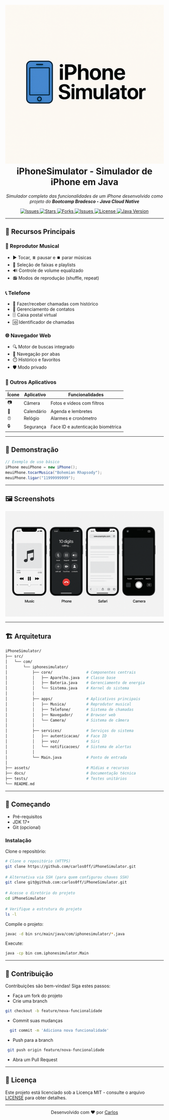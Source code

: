 <h1 align="center">
  <img src="./assets/images/logo.png"  alt="iPhone Logo"/> 
  <br/>
  iPhoneSimulator - Simulador de iPhone em Java
</h1>

<p align="center">
  <em>Simulador completo das funcionalidades de um iPhone desenvolvido como projeto do <strong>Bootcamp Bradesco - Java Cloud Native</strong></em>
</p>

<p align="center">
  <a href="https://github.com/carlos0ff/iPhoneSimulator/issues">
  <img src="https://img.shields.io/github/issues/carlos0ff/iPhoneSimulator?style=for-the-badge&color=green&label=IN%20PROGRESS" alt="Issues">
</a>
  <a href="https://github.com/carlos0ff/iPhoneSimulator/stargazers">
    <img src="https://img.shields.io/github/stars/carlos0ff/iPhoneSimulator?style=for-the-badge&color=yellow&logo=github" alt="Stars">
  </a>
  <a href="https://github.com/carlos0ff/iPhoneSimulator/network/members">
    <img src="https://img.shields.io/github/forks/carlos0ff/iPhoneSimulator?style=for-the-badge&color=blue&logo=github" alt="Forks">
  </a>
  <a href="https://github.com/carlos0ff/iPhoneSimulator/issues">
    <img src="https://img.shields.io/github/issues/carlos0ff/iPhoneSimulator?style=for-the-badge&color=green&logo=github" alt="Issues">
  </a>
  <a href="https://github.com/carlos0ff/iPhoneSimulator/blob/main/LICENSE">
    <img src="https://img.shields.io/badge/license-MIT-green?style=for-the-badge&logo=open-source-initiative" alt="License">
  </a>
  <a href="https://java.com">
    <img src="https://img.shields.io/badge/Java-17+-orange?style=for-the-badge&logo=openjdk" alt="Java Version">
  </a>
</p>

---

## 🌟 Recursos Principais

### 🎵 Reprodutor Musical
- ▶️ Tocar, ⏸️ pausar e ⏹️ parar músicas
- 🔀 Seleção de faixas e playlists
- 🔊 Controle de volume equalizado
- 📻 Modos de reprodução (shuffle, repeat)

### 📞 Telefone
- 📲 Fazer/receber chamadas com histórico
- 👥 Gerenciamento de contatos
- 🗄️ Caixa postal virtual
- 🆔 Identificador de chamadas

### 🌐 Navegador Web
- 🔍 Motor de buscas integrado
- 📑 Navegação por abas
- ⏱️ Histórico e favoritos
- 🛡️ Modo privado

### 📱 Outros Aplicativos
| Ícone | Aplicativo      | Funcionalidades                     |
|-------|----------------|-------------------------------------|
| 📷    | Câmera         | Fotos e vídeos com filtros          |
| 📅    | Calendário     | Agenda e lembretes                  |
| ⏰    | Relógio        | Alarmes e cronômetro                |
| 🔒    | Segurança      | Face ID e autenticação biométrica   |

---

## 🎨 Demonstração

```java
// Exemplo de uso básico
iPhone meuiPhone = new iPhone();
meuiPhone.tocarMusica("Bohemian Rhapsody");
meuiPhone.ligar("11999999999");
```

---

## 🖼️ Screenshots
<div align="center">
  <img src="./assets/images/Telas.png"  /> 
</div>

---

## 🏗️ Arquitetura
```bash
iPhoneSimulator/
├── src/
│   └── com/
│       └── iphonesimulator/
│           ├── core/               # Componentes centrais
│           │   ├── Aparelho.java   # Classe base
│           │   ├── Bateria.java    # Gerenciamento de energia
│           │   └── Sistema.java    # Kernel do sistema
│           │
│           ├── apps/               # Aplicativos principais
│           │   ├── Musica/         # Reprodutor musical
│           │   ├── Telefone/       # Sistema de chamadas
│           │   ├── Navegador/      # Browser web
│           │   └── Camera/         # Sistema de câmera
│           │
│           ├── services/           # Serviços do sistema
│           │   ├── autenticacao/   # Face ID
│           │   ├── voz/            # Siri
│           │   └── notificacoes/   # Sistema de alertas
│           │
│           └── Main.java           # Ponto de entrada
│
├── assets/                         # Mídias e recursos
├── docs/                           # Documentação técnica
├── tests/                          # Testes unitários
└── README.md
```
---

## 🚀 Começando
- Pré-requisitos
- JDK 17+
- Git (opcional)

### Instalação
Clone o repositório:

```bash
# Clone o repositório (HTTPS)
git clone https://github.com/carlos0ff/iPhoneSimulator.git

# Alternativa via SSH (para quem configurou chaves SSH)
git clone git@github.com:carlos0ff/iPhoneSimulator.git

# Acesse o diretório do projeto
cd iPhoneSimulator

# Verifique a estrutura do projeto
ls -l
```
Compile o projeto:

```bash
javac -d bin src/main/java/com/iphonesimulator/*.java
```

Execute:

```bash
java -cp bin com.iphonesimulator.Main
```

---
## 🤝 Contribuição
Contribuições são bem-vindas! Siga estes passos:

- Faça um fork do projeto
- Crie uma branch
```bash
git checkout -b feature/nova-funcionalidade
```
- Commit suas mudanças
```bash
  git commit -m 'Adiciona nova funcionalidade'
```
- Push para a branch
```bash
 git push origin feature/nova-funcionalidade
```
- Abra um Pull Request 

--- 

## 📄 Licença
Este projeto está licenciado sob a Licença MIT - consulte o arquivo [LICENSE](LICENSE) para obter detalhes.

--- 

<p align="center"> Desenvolvido com ❤️ por <a href="https://github.com/carlos0ff">Carlos</a> </p>